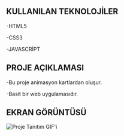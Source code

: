 ## KULLANILAN TEKNOLOJİLER

-HTML5

-CSS3

-JAVASCRİPT

## PROJE AÇIKLAMASI

-Bu proje animasyon kartlardan oluşur.

-Basit bir web uygulamasıdır.

## EKRAN GÖRÜNTÜSÜ

![Proje Tanıtım GIF'i](assets/giphy.gif)
